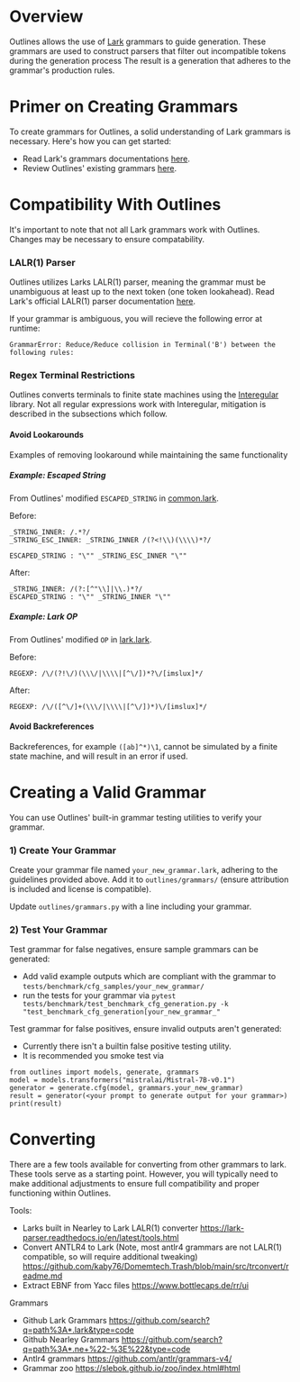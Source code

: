 # Overview

Outlines allows the use of [Lark](https://github.com/lark-parser/lark) grammars to guide generation. These grammars are used to construct parsers that filter out incompatible tokens during the generation process The result is a generation that adheres to the grammar's production rules.

# Primer on Creating Grammars

To create grammars for Outlines, a solid understanding of Lark grammars is necessary. Here's how you can get started:

- Read Lark's grammars documentations [here](https://lark-parser.readthedocs.io/en/latest/grammar.html).
- Review Outlines' existing grammars [here](/outlines/grammars).


# Compatibility With Outlines

It's important to note that not all Lark grammars work with Outlines. Changes may be necessary to ensure compatability.

### LALR(1) Parser

Outlines utilizes Larks LALR(1) parser, meaning the grammar must be unambiguous at least up to the next token (one token lookahead). Read Lark's official LALR(1) parser documentation [here](https://lark-parser.readthedocs.io/en/stable/parsers.html#lalr-1).

If your grammar is ambiguous, you will recieve the following error at runtime:

```
GrammarError: Reduce/Reduce collision in Terminal('B') between the following rules:
```

### Regex Terminal Restrictions

Outlines converts terminals to finite state machines using the [Interegular](https://github.com/MegaIng/interegular/) library. Not all regular expressions work with Interegular, mitigation is described in the subsections which follow.


#### Avoid Lookarounds

Examples of removing lookaround while maintaining the same functionality

##### Example: Escaped String

From Outlines' modified `ESCAPED_STRING` in [common.lark](/outlines/grammars/common.lark).

Before:
```
_STRING_INNER: /.*?/
_STRING_ESC_INNER: _STRING_INNER /(?<!\\)(\\\\)*?/

ESCAPED_STRING : "\"" _STRING_ESC_INNER "\""
```

After:
```
_STRING_INNER: /(?:[^"\\]|\\.)*?/
ESCAPED_STRING : "\"" _STRING_INNER "\""
```

##### Example: Lark OP

From Outlines' modified `OP` in [lark.lark](/outlines/grammars/lark.lark).

Before:
```
REGEXP: /\/(?!\/)(\\\/|\\\\|[^\/])*?\/[imslux]*/
```

After:
```
REGEXP: /\/([^\/]+(\\\/|\\\\|[^\/])*)\/[imslux]*/
```

#### Avoid Backreferences

Backreferences, for example `([ab]^*)\1`, cannot be simulated by a finite state machine, and will result in an error if used.

# Creating a Valid Grammar

You can use Outlines' built-in grammar testing utilities to verify your grammar.

### 1) Create Your Grammar

Create your grammar file named `your_new_grammar.lark`, adhering to the guidelines provided above. Add it to `outlines/grammars/` (ensure attribution is included and license is compatible).

Update `outlines/grammars.py` with a line including your grammar.

### 2) Test Your Grammar

Test grammar for false negatives, ensure sample grammars can be generated:
- Add valid example outputs which are compliant with the grammar to `tests/benchmark/cfg_samples/your_new_grammar/`
- run the tests for your grammar via `pytest tests/benchmark/test_benchmark_cfg_generation.py -k "test_benchmark_cfg_generation[your_new_grammar_"`

Test grammar for false positives, ensure invalid outputs aren't generated:
- Currently there isn't a builtin false positive testing utility.
- It is recommended you smoke test via

```
from outlines import models, generate, grammars
model = models.transformers("mistralai/Mistral-7B-v0.1")
generator = generate.cfg(model, grammars.your_new_grammar)
result = generator(<your prompt to generate output for your grammar>)
print(result)
```

# Converting
There are a few tools available for converting from other grammars to lark. These tools serve as a starting point. However, you will typically need to make additional adjustments to ensure full compatibility and proper functioning within Outlines.

Tools:
- Larks built in Nearley to Lark LALR(1) converter https://lark-parser.readthedocs.io/en/latest/tools.html
- Convert ANTLR4 to Lark (Note, most antlr4 grammars are not LALR(1) compatible, so will require additional tweaking) https://github.com/kaby76/Domemtech.Trash/blob/main/src/trconvert/readme.md
- Extract EBNF from Yacc files https://www.bottlecaps.de/rr/ui

 Grammars
- Github Lark Grammars https://github.com/search?q=path%3A*.lark&type=code
- Github Nearley Grammars https://github.com/search?q=path%3A*.ne+%22-%3E%22&type=code
- Antlr4 grammars https://github.com/antlr/grammars-v4/
- Grammar zoo https://slebok.github.io/zoo/index.html#html

